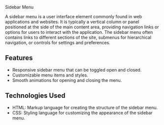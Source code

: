 Sidebar Menu

A sidebar menu is a user interface element commonly found in web applications and websites. It is typically a vertical column or panel positioned at the side of the main content area, providing navigation links or options for users to interact with the application. The sidebar menu often contains links to different sections of the site, submenus for hierarchical navigation, or controls for settings and preferences.

## Features

- Responsive sidebar menu that can be toggled open and closed.
- Customizable menu items and styles.
- Smooth animations for opening and closing the menu.

## Technologies Used

- HTML: Markup language for creating the structure of the sidebar menu.
- CSS: Styling language for customizing the appearance of the sidebar menu.


